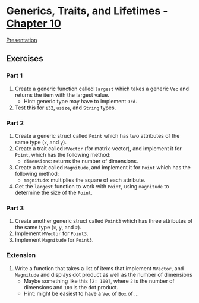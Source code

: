 # Generics, Traits, and Lifetimes - [Chapter 10][rustbook-ch10]

[Presentation][presentation]

## Exercises

### Part 1

1. Create a generic function called `largest` which takes a generic `Vec` and returns the item with the largest value.
    - Hint: generic type may have to implement `Ord`.
2. Test this for `i32`, `usize`, and `String` types.

### Part 2

1. Create a generic struct called `Point` which has two attributes of the same type (`x`, and `y`).
2. Create a trait called `MVector` (for matrix-vector), and implement it for `Point`, which has the following method:
    - `dimensions`: returns the number of dimensions.
3. Create a trait called `Magnitude`, and implement it for `Point` which has the following method:
    - `magnitude`: multiplies the square of each attribute.
4. Get the `largest` function to work with `Point`, using `magnitude` to determine the size of the `Point`.

### Part 3

1. Create another generic struct called `Point3` which has three attributes of the same type (`x`, `y`, and `z`).
2. Implement `MVector` for `Point3`.
3. Implement `Magnitude` for `Point3`.

### Extension

1. Write a function that takes a list of items that implement `MVector`, and `Magnitude` and displays dot product as well as the number of dimensions
    - Maybe something like this `[2: 100]`, where `2` is the number of dimensions and `100` is the dot product.
    - Hint: might be easiest to have a `Vec` of `Box` of ...

[rustbook-ch10]: https://doc.rust-lang.org/book/second-edition/ch10-00-generics.html
[presentation]: https://docs.google.com/presentation/d/16dIFfBtF7r-cEi-QYMSziNxixuqKN3t76n6A58ab98Y
